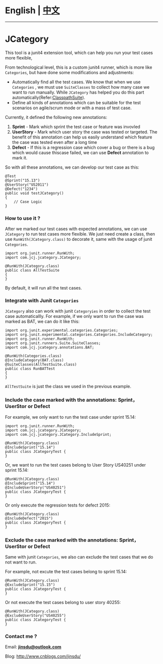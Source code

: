 # English | [中文](Chinese.md) #

----------

# JCategory #


This tool is a junit4 extension tool, which can help you run your test cases more flexible, 

From technological level, this is a custom junit4 runner, which is more like `Categories`, but have done some modifications and adjustments:

- Automatically find all the test cases. We know that when we use `Categories` , we must use `SuiteClasses` to collect how many case we want to run manually. While `JCategory` has helped you do this part automatically(Refer:[ClasspathSuite](https://github.com/takari/takari-cpsuite)).
- Define all kinds of annotations which can be suitable for the test scenarios on agile/scrum mode or with a mass of test case.  

Currently, it defined the following new annotations:

1. **Sprint** - Mark which sprint the test case or feature was invovled
2. **UserStory** - Mark which user story the case was tested or targeted. The benefit of this annotation can help us easily understand which feature the case was tested even after a long time
3. **Defect** - If this is a regression case which cover a bug or there is a bug which would cause thiscase failed, we can use **Defect** annotation to mark it. 

So with all these annotations, we can develop our test case as this:
    
    @Test
	@Sprint("15.13")
	@UserStory("US2011")
	@Defect("1234")
	public void testJCategory()
	{
		// Case Logic
	}

 
### How to use it ? ###

After we marked our test cases with expected annotations, we can use `JCategory` to run test cases more flexible.
We just need create a class, then use `RunWith(JCategory.class)` to decorate it, same with the usage of junit `Categories`.

    import org.junit.runner.RunWith;
    import com.jcj.jcategory.JCategory;

    @RunWith(JCategory.class)
    public class AllTestSuite
    {
    }  

By default, it will run all the test cases.

 
### Integrate with Junit `Categories` ###

`JCategory` also can work with junit `Categoryies` in order to collect the test case automaticallly.
For example, if we only want to run the case was marked as BAT, we can do it like this:

    import org.junit.experimental.categories.Categories;
	import org.junit.experimental.categories.Categories.IncludeCategory;
	import org.junit.runner.RunWith;
	import org.junit.runners.Suite.SuiteClasses;
	import com.jcj.jcategory.annotations.BAT;
	
	@RunWith(Categories.class)
	@IncludeCategory(BAT.class)
	@SuiteClasses(AllTestSuite.class)
	public class RunBATTest
	{
	}

`AllTestSuite` is just the class we used in the previous example.


### Include the case marked with the annotations: Sprint，UserStor or Defect ###

For example, we only want to run the test case under sprint 15.14:

    import org.junit.runner.RunWith;
	import com.jcj.jcategory.JCategory;
	import com.jcj.jcategory.JCategory.IncludeSprint;
	
	@RunWith(JCategory.class)
	@IncludeSprint("15.14")
	public class JCategoryTest {
	}

Or, we want to run the test cases belong to User Story US40251 under sprint 15.14:

    @RunWith(JCategory.class)
	@IncludeSprint("15.14")
	@IncludeUserStory("US40251")
	public class JCategoryTest {
	}

Or only execute the regression tests for defect 2015:

    @RunWith(JCategory.class)
	@IncludeDefect("2015")
	public class JCategoryTest {
	}

### Exclude the case marked with the annotations: Sprint，UserStor or Defect ###
Same with junit `Categories`, we also can exclude the test cases that we do not want to run.

For example, not excute the test cases belong to sprint 15.14:

    @RunWith(JCategory.class)
	@ExcludeSprint("15.15")
	public class JCategoryTest {
	}

Or not execute the test cases belong to user story 40255:

    @RunWith(JCategory.class)
	@ExcludeUserStory("US40255")
	public class JCategoryTest {
	}



### Contact me ? ###

Email: **jinsdu@outlook.com** 

Blog: <http://www.cnblogs.com/jinsdu/>

